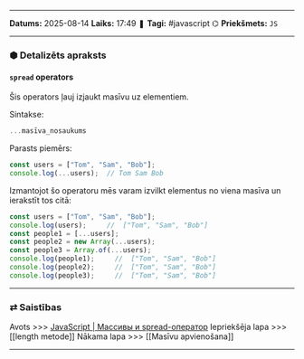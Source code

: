 ___

**Datums:** 2025-08-14
**Laiks:** 17:49
❚ **Tagi:** #javascript 
⌬ **Priekšmets:**  `JS`

---
### ⬢ Detalizēts apraksts
#### `spread` operators

Šis operators  ļauj izjaukt masīvu uz elementiem.

Sintakse:

```js
...masīva_nosaukums
```

Parasts piemērs:

```js
const users = ["Tom", "Sam", "Bob"];
console.log(...users);  // Tom Sam Bob
```

Izmantojot šo operatoru mēs varam izvilkt elementus no viena masīva un ierakstīt tos citā:

```js
const users = ["Tom", "Sam", "Bob"];
console.log(users);     //  ["Tom", "Sam", "Bob"]
const people1 = [...users];
const people2 = new Array(...users);
const people3 = Array.of(...users);
console.log(people1);     //  ["Tom", "Sam", "Bob"]
console.log(people2);     //  ["Tom", "Sam", "Bob"]
console.log(people3);     //  ["Tom", "Sam", "Bob"]
```

---
### ⇄ Saistības

Avots >>> [JavaScript \| Массивы и spread-оператор](https://metanit.com/web/javascript/5.6.php)
Iepriekšēja lapa >>> [[length metode]]
Nākama lapa >>> [[Masīvu apvienošana]]

---